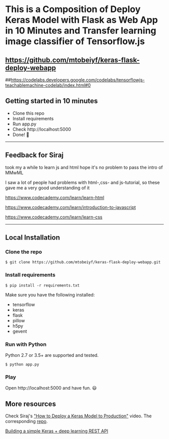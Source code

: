 # This is a Composition of Deploy Keras Model with Flask as Web App in 10 Minutes and Transfer learning image classifier of Tensorflow.js

## https://github.com/mtobeiyf/keras-flask-deploy-webapp

##https://codelabs.developers.google.com/codelabs/tensorflowjs-teachablemachine-codelab/index.html#0


## Getting started in 10 minutes

- Clone this repo 
- Install requirements
- Run app.py
- Check http://localhost:5000
- Done! :tada:

------------------
## Feedback for Siraj

took my a while to learn js and html
hope it's no problem to pass the intro of MMwML


I saw a lot of people had problems with html-,css- and js-tutorial, so these gave me a very good understanding of it


https://www.codecademy.com/learn/learn-html

https://www.codecademy.com/learn/introduction-to-javascript

https://www.codecademy.com/learn/learn-css


------------------

## Local Installation

### Clone the repo
```shell
$ git clone https://github.com/mtobeiyf/keras-flask-deploy-webapp.git
```

### Install requirements

```shell
$ pip install -r requirements.txt
```

Make sure you have the following installed:
- tensorflow
- keras
- flask
- pillow
- h5py
- gevent

### Run with Python

Python 2.7 or 3.5+ are supported and tested.

```shell
$ python app.py
```

### Play

Open http://localhost:5000 and have fun. :smiley:





## More resources

Check Siraj's ["How to Deploy a Keras Model to Production"](https://youtu.be/f6Bf3gl4hWY) video. The corresponding [repo](https://github.com/llSourcell/how_to_deploy_a_keras_model_to_production).

[Building a simple Keras + deep learning REST API](https://blog.keras.io/building-a-simple-keras-deep-learning-rest-api.html)
